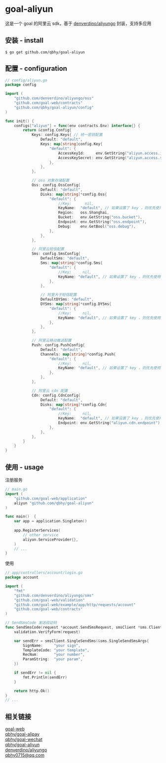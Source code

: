 # goal-aliyun
这是一个 goal 的阿里云 sdk，基于 [denverdino/aliyungo](https://github.com/denverdino/aliyungo) 封装，支持多应用

## 安装 - install
```shell
$ go get github.com/qbhy/goal-aliyun
```

## 配置 - configuration
```go
// config/aliyun.go
package config

import (
	"github.com/denverdino/aliyungo/oss"
	"github.com/goal-web/contracts"
	"github.com/qbhy/goal-aliyun/config"
)

func init() {
	configs["aliyun"] = func(env contracts.Env) interface{} {
		return &config.Config{
			Keys: config.Keys{ // 统一密钥配置
				Default: "default",
				Keys: map[string]config.Key{
					"default": {
						AccessKeyId:     env.GetString("aliyun.access.id"),
						AccessKeySecret: env.GetString("aliyun.access.secret"),
					},
				},
			},

			// oss 对象存储配置
			Oss: config.OssConfig{
				Default: "default",
				Disks: map[string]*config.Oss{
					"default": {
						//Key:      nil,
						KeyName:  "default", // 如果设置了 key ，则优先使用 key，否则可以通过 KeyName 指定 keys 配置中的 key
						Region:   oss.Shanghai,
						Bucket:   env.GetString("oss.bucket"),
						Endpoint: env.GetString("oss.endpoint"),
						Debug:    env.GetBool("oss.debug"),
					},
				},
			},

			// 阿里云短信配置
			Sms: config.SmsConfig{
				DefaultSms: "default",
				Sms: map[string]*config.Sms{
					"default": {
						//Key:     nil,
						KeyName: "default", // 如果设置了 key ，则优先使用 key，否则可以通过 KeyName 指定 keys 配置中的 key
					},
				},

				// 阿里大于短信配置
				DefaultDYSms: "default",
				DYSms: map[string]*config.DYSms{
					"default": {
						//Key:     nil,
						KeyName: "default", // 如果设置了 key ，则优先使用 key，否则可以通过 KeyName 指定 keys 配置中的 key
					},
				},
			},

			// 阿里云移动推送配置
			Push: config.PushConfig{
				Default: "default",
				Channels: map[string]*config.Push{
					"default": {
						//Key:     nil,
						KeyName: "default", // 如果设置了 key ，则优先使用 key，否则可以通过 KeyName 指定 keys 配置中的 key
					},
				},
			},

			// 阿里云 cdn 配置
			Cdn: config.CdnConfig{
				Default: "default",
				Disks: map[string]*config.Cdn{
					"default": {
						//Key:     nil,
						KeyName:  "default", // 如果设置了 key ，则优先使用 key，否则可以通过 KeyName 指定 keys 配置中的 key
						Endpoint: env.GetString("aliyun.cdn.endpoint"),
					},
				},
			},
		}
	}
}

```

## 使用 - usage
注册服务
```go
// main.go
import (
    "github.com/goal-web/application"
    aliyun "github.com/qbhy/goal-aliyun"
)

func main()  {
    var app = application.Singleton()
    
    app.RegisterServices(
        // other service
        aliyun.ServiceProvider{},
    )
	// ...
}
```
使用
```go
// app/controllers/account/login.go
package account

import (
	"fmt"
	"github.com/denverdino/aliyungo/sms"
	"github.com/goal-web/validation"
	"github.com/goal-web/example/app/http/requests/account"
	"github.com/goal-web/contracts"
)

// SendSmsCode 发送验证码
func SendSmsCode(request *account.SendSmsRequest, smsClient *sms.Client) interface{} {
	validation.VerifyForm(request)

	var sendErr = smsClient.SingleSendSms(&sms.SingleSendSmsArgs{
		SignName:     "your sign",
		TemplateCode: "your template",
		RecNum:       "your number",
		ParamString:  "your param",
	})

	if sendErr != nil {
        fmt.Println(sendErr)
	}

	return http.Ok()
}
// ...
```

## 相关链接  
[goal-web](https://github.com/goal-web/goal)  
[qbhy/goal-alipay](https://github.com/qbhy/goal-alipay)  
[qbhy/goal-wechat](https://github.com/qbhy/goal-wechat)  
[qbhy/goal-aliyun](https://github.com/qbhy/goal-aliyun)  
[denverdino/aliyungo](https://github.com/denverdino/aliyungo)  
qbhy0715@qq.com

